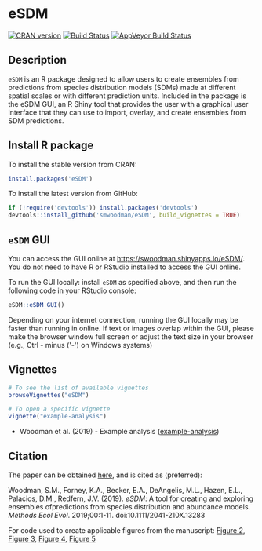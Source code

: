 # eSDM

[![CRAN version](http://www.r-pkg.org/badges/version/eSDM?color=red)](https://cran.r-project.org/package=eSDM)
[![Build Status](https://travis-ci.org/smwoodman/eSDM.svg?branch=master)](https://travis-ci.org/smwoodman/eSDM)
[![AppVeyor Build Status](https://ci.appveyor.com/api/projects/status/github/smwoodman/eSDM?branch=master&svg=true)](https://ci.appveyor.com/project/smwoodman/eSDM)


## Description

`eSDM` is an R package designed to allow users to create ensembles from predictions from species distribution models (SDMs) made at different spatial scales or with different prediction units. Included in the package is the eSDM GUI, an R Shiny tool that provides the user with a graphical user interface that they can use to import, overlay, and create ensembles from SDM predictions.

## Install R package

To install the stable version from CRAN:

```r
install.packages('eSDM')
```

To install the latest version from GitHub:

```r
if (!require('devtools')) install.packages('devtools')
devtools::install_github('smwoodman/eSDM', build_vignettes = TRUE)
```

## `eSDM` GUI
You can access the GUI online at https://swoodman.shinyapps.io/eSDM/. You do not need to have R or RStudio installed to access the GUI online.

To run the GUI locally: install `eSDM` as specified above, and then run the following code in your RStudio console:

```r
eSDM::eSDM_GUI()
```

Depending on your internet connection, running the GUI locally may be faster than running in online. If text or images overlap within the GUI, please make the browser window full screen or adjust the text size in your browser (e.g., Ctrl - minus ('-') on Windows systems)

## Vignettes

```r
# To see the list of available vignettes
browseVignettes("eSDM") 

# To open a specific vignette
vignette("example-analysis")
```
* Woodman et al. (2019) - Example analysis ([example-analysis](https://github.com/smwoodman/eSDM/blob/master/vignettes/example-analysis.Rmd))

## Citation

The paper can be obtained [here](https://doi.org/10.1111/2041-210X.13283), and is cited as (preferred):

Woodman, S.M., Forney, K.A., Becker, E.A., DeAngelis, M.L., Hazen, E.L., Palacios, D.M., Redfern, J.V. (2019). _eSDM_: A tool for creating and exploring ensembles ofpredictions from species distribution and abundance models. _Methods Ecol Evol_. 2019;00:1-11. doi:10.1111/2041-210X.13283

For code used to create applicable figures from the manuscript: 
[Figure 2](https://github.com/smwoodman/eSDM/blob/master/data-raw/figure2_overlay.R), 
[Figure 3](https://github.com/smwoodman/eSDM/blob/master/data-raw/figure3.R), 
[Figure 4](https://github.com/smwoodman/eSDM/blob/master/data-raw/figure4.R), 
[Figure 5](https://github.com/smwoodman/eSDM/blob/master/data-raw/figure5.R)
